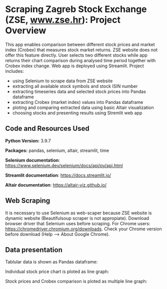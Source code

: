 # Scraping Zagreb Stock Exchange (ZSE, www.zse.hr): Project Overview
This app enables comparison between different stock prices and market index (Crobex) that measures stock market returns. ZSE website does not offer this feature directly. User  selects two different stocks while app returns their chart comparison during analysed time period together with Crobex index change. Web app is deployed using Streamlit. Project includes: 
* using Selenium to scrape data from ZSE website
* extracting all available stock symbols and stock ISIN number
* extracting timeseries data and selected stock prices into Pandas dataframe
* extracting Crobex (market index) values into Pandas dataframe
* ploting and comparing extracted data using basic Altair visualization
* choosing stocks and presenting results using Stremlit web app

## Code and Resources Used 
**Python Version:** 3.9.7

**Packages:** pandas, selenium, altair, streamlit, time

**Selenium documentation**: https://www.selenium.dev/selenium/docs/api/py/api.html

**Streamlit documentation**: https://docs.streamlit.io/

**Altair documentation**: https://altair-viz.github.io/

## Web Scraping
It is necessary to use Selenium as web-scaper because ZSE website is dynamic website (Beautifulsoup scraper is not appropiate).
Download browser driver that Selenium uses before scraping. For Chrome users: https://chromedriver.chromium.org/downloads. Check your Chrome version before download (Help --> About Google Chrome).

## Data presentation
Tablular data is shown as Pandas dataframe:


Individual stock price chart is ploted as line graph:


Stock prices and Crobex comparison is ploted as multiple line graph:

